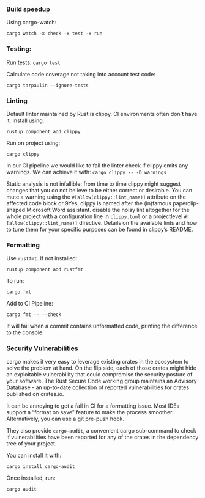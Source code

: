 ### Build speedup
Using cargo-watch:

`cargo watch -x check -x test -x run`

### Testing:

Run tests: `cargo test`

Calculate code coverage not taking into account test code:

`cargo tarpaulin --ignore-tests`

### Linting

Default linter maintained by Rust is clippy. CI environments often don't have it. Install using:

`rustup component add clippy`

Run on project using:

`cargo clippy`

In our CI pipeline we would like to fail the linter check if clippy emits any warnings.
We can achieve it with:
`cargo clippy -- -D warnings`

Static analysis is not infallible: from time to time clippy might suggest changes that you do not believe to
be either correct or desirable.
You can mute a warning using the `#[allow(clippy::lint_name)]` attribute on the affected code block or
9Yes, clippy is named after the (in)famous paperclip-shaped Microsoft Word assistant.
disable the noisy lint altogether for the whole project with a configuration line in `clippy.toml` or a projectlevel
`#![allow(clippy::lint_name)]` directive.
Details on the available lints and how to tune them for your specific purposes can be found in clippy’s
README.


### Formatting

Use `rustfmt`. If not installed:

`rustup component add rustfmt`

To run:

`cargo fmt`

Add to CI Pipeline:

`cargo fmt -- --check`

It will fail when a commit contains unformatted code, printing the difference to the console.

### Security Vulnerabilities
cargo makes it very easy to leverage existing crates in the ecosystem to solve the problem at hand.
On the flip side, each of those crates might hide an exploitable vulnerability that could compromise the
security posture of your software.
The Rust Secure Code working group maintains an Advisory Database - an up-to-date collection of reported
vulnerabilities for crates published on crates.io.

It can be annoying to get a fail in CI for a formatting issue. Most IDEs support a “format on save” feature to make the process
smoother. Alternatively, you can use a git pre-push hook.

They also provide `cargo-audit`, a convenient cargo sub-command to check if vulnerabilities have been
reported for any of the crates in the dependency tree of your project.

You can install it with:

`cargo install cargo-audit`

Once installed, run:

`cargo audit`